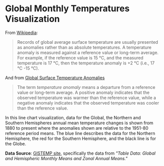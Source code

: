 # Global Monthly Temperatures Visualization

From [Wikipedia](https://en.wikipedia.org/wiki/Instrumental_temperature_record):

> Records of global average surface temperature are usually presented as anomalies rather than as absolute temperatures. A temperature anomaly is measured against a reference value or long-term average. For example, if the reference value is 15 °C, and the measured temperature is 17 °C, then the temperature anomaly is +2 °C (i.e., 17 °C -15 °C).

And from [Global Surface Temperature Anomalies](https://www.ncdc.noaa.gov/monitoring-references/faq/anomalies.php)

> The term _temperature anomaly_ means a departure from a reference value or long-term average. A positive anomaly indicates that the observed temperature was warmer than the reference value, while a negative anomaly indicates that the observed temperature was cooler than the reference value.

In this line chart visualization, data for the Global, the Northern and Southern Hemispheres annual mean temperature changes is shown from 1880 to present where the anomalies shown are relative to the 1951-80 reference period means. The blue line describes the data for the Northern Hemisphere, the red for the Southern Hemisphere, and the black line is for the Globe.

**Data Source**: [GISTEMP site](http://data.giss.nasa.gov/gistemp/), specifically the data from _"Table Data: Global and Hemispheric Monthly Means and Zonal Annual Means."_